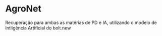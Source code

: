 # AgroNet
Recuperação para ambas as matérias de PD e IA, utilizando o modelo de Intligência Artificial do bolt.new
